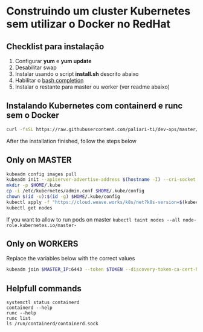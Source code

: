 # Construindo um cluster Kubernetes sem utilizar o Docker no RedHat

## Checklist para instalação

1. Configurar **yum** e **yum update**
2. Desabilitar swap
3. Instalar usando o script **install.sh** descrito abaixo
4. Habilitar o [bash completion](https://kubernetes.io/docs/tasks/tools/install-kubectl/)
5. Instalar o restante para master ou worker (ver readme abaixo)

## Instalando Kubernetes com containerd e runc sem o Docker

```bash
curl -fsSL https://raw.githubusercontent.com/paliari-ti/dev-ops/master/kubernetes/install.sh | bash
```
After the installation finished, follow the steps below

## Only on MASTER

```bash
kubeadm config images pull
kubeadm init --apiserver-advertise-address $(hostname -I) --cri-socket /run/containerd/containerd.sock
mkdir -p $HOME/.kube
cp -i /etc/kubernetes/admin.conf $HOME/.kube/config
chown $(id -u):$(id -g) $HOME/.kube/config
kubectl apply -f "https://cloud.weave.works/k8s/net?k8s-version=$(kubectl version | base64 | tr -d '\n')"
kubectl get nodes
```

If you want to allow to run pods on master `kubectl taint nodes --all node-role.kubernetes.io/master-`

## Only on WORKERS

Replace the variables below with the correct values

```bash
kubeadm join $MASTER_IP:6443 --token $TOKEN --discovery-token-ca-cert-hash $DISCOVERY_TOKEN --cri-socket /run/containerd/containerd.sock
```

## Helpfull commands

```
systemctl status containerd
containerd --help
runc --help
runc list
ls /run/containerd/containerd.sock
```
